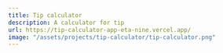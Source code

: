 ```yaml
---
title: Tip calculator
description: A calculator for tip
url: https://tip-calculator-app-eta-nine.vercel.app/
image: "/assets/projects/tip-calculator/tip-calculator.png"
---
```

